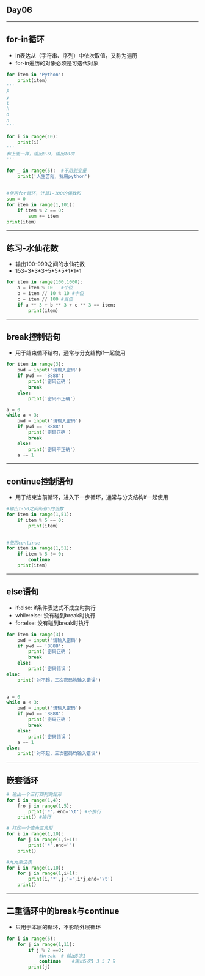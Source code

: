 ## Day06

---

## for-in循环

* in表达从（字符串、序列）中依次取值，又称为遍历
* for-in遍历的对象必须是可迭代对象

```python
for item in 'Python':
	print(item)
'''
P
y
t
h
o
n
'''

for i in range(10):
    print(i)
'''
和上面一样，输出0-9，输出10次
'''
```



```python
for _ in range(5):	#不用到变量
    print('人生苦短，我用python')
    
    
#使用for循环，计算1-100的偶数和
sum = 0
for item in range(1,101):
    if item % 2 == 0:
        sum += item
print(item)
```



---

## 练习-水仙花数

* 输出100-999之间的水仙花数
* 153=3\*3\*3+5\*5\*5+1\*1\*1

```python
for item in range(100,1000):
    a = item % 10	#个位
    b = item // 10 % 10	#十位
    c = item // 100	#百位
    if a ** 3 + b ** 3 + c ** 3 == item:
        print(item)
```

---

## break控制语句

* 用于结束循环结构，通常与分支结构if一起使用

```python
for item in range(3):
    pwd = input('请输入密码')
    if pwd == '8888':
        print('密码正确')
        break
    else:
        print('密码不正确')
```



```python
a = 0
while a < 3:
    pwd = input('请输入密码')
    if pwd == '8888':
        print('密码正确')
        break
    else:
        print('密码不正确')
    a += 1
```

---

## continue控制语句

* 用于结束当前循环，进入下一步循环，通常与分支结构if一起使用

```python
#输出1-50之间所有5的倍数
for item in range(1,51):
    if item % 5 == 0:
        print(item)

  
#使用continue
for item in range(1,51):
    if item % 5 != 0:
        continue
    print(item)
```

---

## else语句

* if:else:	if条件表达式不成立时执行
* while:else:	没有碰到break时执行
* for:else:	没有碰到break时执行

```python
for item in range(3):
    pwd = input('请输入密码')
    if pwd == '8888':
        print('密码正确')
        break
    else:
        print('密码错误')
else:
    print('对不起，三次密码均输入错误')
        
```

```python
a = 0
while a < 3:
    pwd = input('请输入密码')
    if pwd == '8888':
        print('密码正确')
        break
    else:
        print('密码错误')
    a += 1
else:
    print('对不起，三次密码均输入错误')
```

---

## 嵌套循环

```python
# 输出一个三行四列的矩形
for i in range(1,4):
    fro j in range(1,5):
        print('*'，end='\t')	#不换行
    print()	#换行
```

```python
# 打印一个直角三角形
for i in range(1,10):
    for j in range(1,i+1):
        print('*',end='')
    print()
```

```python
#九九乘法表
for i in range(1,10):
    for j in range(1,i+1):
        print(i,'*',j,'=',i*j,end='\t')
    print()
```

---

## 二重循环中的break与continue

* 只用于本层的循环，不影响外层循环

```python
for i in range(5):
    for j in range(1,11):
        if j % 2 ==0:
            #break	# 输出5次1
            continue	#输出5次1 3 5 7 9
        print(j)

```

